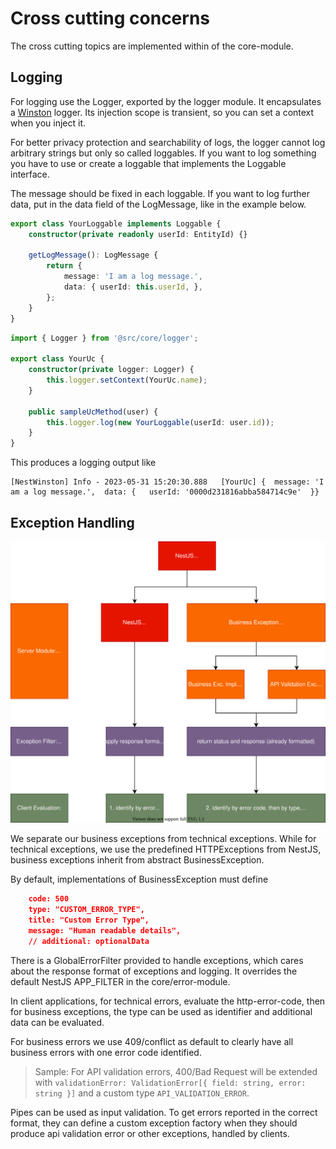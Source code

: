 # Cross cutting concerns

The cross cutting topics are implemented within of the core-module. 

## Logging

For logging use the Logger, exported by the logger module. It encapsulates a [Winston](https://github.com/winstonjs/winston) logger. Its injection scope is transient, so you can set a context when you inject it.

For better privacy protection and searchability of logs, the logger cannot log arbitrary strings but only so called loggables. If you want to log something you have to use or create a loggable that implements the Loggable interface.

The message should be fixed in each loggable. If you want to log further data, put in the data field of the LogMessage, like in the example below.

```TypeScript
export class YourLoggable implements Loggable {
	constructor(private readonly userId: EntityId) {}

	getLogMessage(): LogMessage {
		return {
			message: 'I am a log message.',
			data: { userId: this.userId, },
		};
	}
}

```

```TypeScript
import { Logger } from '@src/core/logger';

export class YourUc {
	constructor(private logger: Logger) {
		this.logger.setContext(YourUc.name);
	}

	public sampleUcMethod(user) {
		this.logger.log(new YourLoggable(userId: user.id));
	}
}
```

This produces a logging output like

```
[NestWinston] Info - 2023-05-31 15:20:30.888   [YourUc] {  message: 'I am a log message.',  data: {   userId: '0000d231816abba584714c9e'  }}
```

## Exception Handling

![](../../assets/exception-hierarchy.svg)

We separate our business exceptions from technical exceptions. While for technical exceptions, we use the predefined HTTPExceptions from NestJS, business exceptions inherit from abstract BusinessException.

By default, implementations of BusinessException must define

```JSON
	code: 500
	type: "CUSTOM_ERROR_TYPE",
	title: "Custom Error Type",
	message: "Human readable details",
	// additional: optionalData
```

There is a GlobalErrorFilter provided to handle exceptions, which cares about the response format of exceptions and logging. It overrides the default NestJS APP_FILTER in the core/error-module.

In client applications, for technical errors, evaluate the http-error-code, then for business exceptions, the type can be used as identifier and additional data can be evaluated.

For business errors we use 409/conflict as default to clearly have all business errors with one error code identified.

> Sample: For API validation errors, 400/Bad Request will be extended with `validationError: ValidationError[{ field: string, error: string }]` and a custom type `API_VALIDATION_ERROR`.

Pipes can be used as input validation. To get errors reported in the correct format, they can define a custom exception factory when they should produce api validation error or other exceptions, handled by clients.
